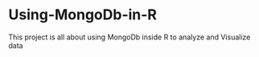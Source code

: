 # Using-MongoDb-in-R
This project is all about using MongoDb inside R to analyze and Visualize data
